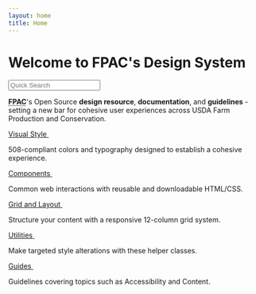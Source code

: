 ```yaml
---
layout: home
title: Home
---
```


<div class="ds-article">

  <h1 class="fsa-sr-only">Welcome to FPAC's Design System</h1>

  <input class="fsa-input fsa-input--block" id="UNIQUE-ID-ksidjyehdi" type="text" name="search" value="" placeholder="Quick Search">
  <div id="UNIQUE-ID-ksidjyehdi-results"></div>


  <p class="fsa-text--lead fsa-m-t--10"><strong><abbr title="Farm Production and Conservation">FPAC</abbr></strong>'s Open Source <strong>design resource</strong>, <strong>documentation</strong>, and <strong>guidelines</strong> - setting a new bar for cohesive user experiences across USDA Farm Production and Conservation.</p>

  <div class="fsa-grid ds-home-features">
    <div class="fsa-grid__1 fsa-grid__1/2@s fsa-grid__1/3@m ds-home-features__item">
      <a class="ds-home-features__link" href="{{ site.baseurl }}visual-style/">
        <span class="ds-home-features__title">Visual Style</span>
        <img class="ds-home-features__img" src="{{ site.baseurl }}img/home/homepage_illustrations_visual_style_guide_2x.png" alt="">
      </a>
      <p class="ds-home-features__blurb">508-compliant colors and typography designed to establish a cohesive experience.</p>
    </div>
    <div class="fsa-grid__1 fsa-grid__1/2@s fsa-grid__1/3@m ds-home-features__item">
      <a class="ds-home-features__link" href="{{ site.baseurl }}components/">
        <span class="ds-home-features__title">Components</span>
        <img class="ds-home-features__img" src="{{ site.baseurl }}img/home/homepage_illustrations_ui_components_2x.png" alt="">
      </a>
      <p class="ds-home-features__blurb">Common web interactions with reusable and downloadable HTML/CSS.</p>
    </div>
    <div class="fsa-grid__1 fsa-grid__1/2@s fsa-grid__1/3@m ds-home-features__item">
      <a class="ds-home-features__link" href="{{ site.baseurl }}grid-and-layout/">
        <span class="ds-home-features__title">Grid and Layout</span>
        <img class="ds-home-features__img" src="{{ site.baseurl }}img/home/homepage_illustrations_grid_2x.png" alt="">
      </a>
      <p class="ds-home-features__blurb">Structure your content with a responsive 12-column grid system.</p>
    </div>
    <div class="fsa-grid__1 fsa-grid__1/2@s fsa-grid__1/3@m ds-home-features__item">
      <a class="ds-home-features__link" href="{{ site.baseurl }}utilities/">
        <span class="ds-home-features__title">Utilities</span>
        <img class="ds-home-features__img" src="{{ site.baseurl }}img/home/homepage_illustrations_ui_utilities_2x.png" alt="">
      </a>
      <p class="ds-home-features__blurb">Make targeted style alterations with these helper classes.</p>
    </div>
    <div class="fsa-grid__1 fsa-grid__1/2@s fsa-grid__1/3@m ds-home-features__item">
      <a class="ds-home-features__link" href="{{ site.baseurl }}guides/">
        <span class="ds-home-features__title">Guides</span>
        <img class="ds-home-features__img" src="{{ site.baseurl }}img/home/homepage_illustrations_designer_2x.png" alt="">
      </a>
      <p class="ds-home-features__blurb">Guidelines covering topics such as Accessibility and Content.</p>
    </div>
  </div>

</div>

<script>

  const search = {

    url: 'http://usda-fsa.github.io/fsa-design-system/sitemap/',
    searchArray: [],

    getSource: function( callback ){
      if (window.XMLHttpRequest){ 
        let xhr = new XMLHttpRequest();
        xhr.onreadystatechange = function(){
          callback(this)
        }
        xhr.open( 'GET', this.url, true);
        xhr.send();
      } else {
        console.log('no xhr')
      }
    },

    setContent: function(response){
      let holder = document.createElement('html');
      holder.innerHTML = response.response
      let list = [].slice.call(holder.querySelectorAll(".ds-sitemap__link"))
      this.searchArray = list.map( item => {
        return {text: item.innerText.trim(), url: item.pathname }
      })
    },

    doSearch( p ){
      let list = searchArray.filter( item => {
        let lowCategory = item.text.toLowerCase()
        let lowPhrase = p.toLowerCase()
        if(lowCategory.indexOf( lowPhrase ) > -1) return true
        else false
      });
      // return max 8 results
      return list.slice(0,7);
    },

    init(){
      this.getSource( this.setContent );
    }

  };

  search.init();

  let smartSearch = document.getElementById('UNIQUE-ID-ksidjyehdi');
  let smartResults = document.getElementById('UNIQUE-ID-ksidjyehdi-results');

  smartSearch.oninput = function(){
    if(smartSearch.value!=''){
      let newHTML = '<ul>';
      let list = search.doSearch( smartSearch.value );
      list.forEach( item => {
        newHTML += '<li>'+item.text+' - <a href="'+item.url+'">'+ item.url +'</a></li>'
      });
      newHTML += '</ul>';
      smartResults.innerHTML = newHTML;
    } else {
      smartResults.innerHTML = '';
    }
  }

</script>

